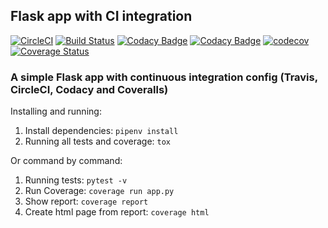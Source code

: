## Flask app with CI integration

[![CircleCI](https://circleci.com/gh/bergpb/flask-ci.svg?style=svg)](https://circleci.com/gh/bergpb/flask-ci)
[![Build Status](https://travis-ci.com/bergpb/flask-ci.svg?branch=master)](https://travis-ci.com/bergpb/flask-ci)
[![Codacy Badge](https://api.codacy.com/project/badge/Grade/164ef7868a6d440daa33708eb6e82a77)](https://www.codacy.com/app/bergpb/flask-ci?utm_source=github.com&amp;utm_medium=referral&amp;utm_content=bergpb/flask-ci&amp;utm_campaign=Badge_Grade)
[![Codacy Badge](https://api.codacy.com/project/badge/Coverage/164ef7868a6d440daa33708eb6e82a77)](https://www.codacy.com/app/bergpb/flask-ci?utm_source=github.com&utm_medium=referral&utm_content=bergpb/flask-ci&utm_campaign=Badge_Coverage)
[![codecov](https://codecov.io/gh/bergpb/flask-ci/branch/master/graph/badge.svg)](https://codecov.io/gh/bergpb/flask-ci)
[![Coverage Status](https://coveralls.io/repos/github/bergpb/flask-ci/badge.svg?branch=master)](https://coveralls.io/github/bergpb/flask-ci?branch=master)

### A simple Flask app with continuous integration config (Travis, CircleCI, Codacy and Coveralls)

Installing and running:
1.  Install dependencies: ```pipenv install```
2.  Running all tests and coverage: ```tox```

Or command by command:
1.  Running tests: ```pytest -v```
2.  Run Coverage: ```coverage run app.py```
3.  Show report: ```coverage report```
4.  Create html page from report: ```coverage html```
